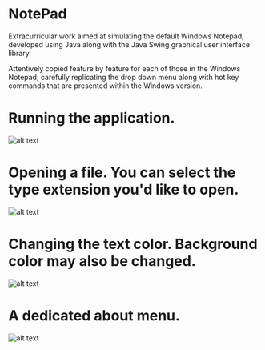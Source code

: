 # NotePad

Extracurricular work aimed at simulating the default Windows Notepad, developed using Java along with the
Java Swing graphical user interface library.

Attentively copied feature by feature for each of those in the Windows Notepad, carefully replicating the drop
down menu along with hot key commands that are presented within the Windows version. 

# Running the application.
![alt text](https://i.imgur.com/MoXPz2c.png)

# Opening a file. You can select the type extension you'd like to open.
![alt text](https://i.imgur.com/xMLYodN.png)

# Changing the text color. Background color may also be changed.
![alt text](https://i.imgur.com/FY4lcyF.png)

# A dedicated about menu.
![alt text](https://i.imgur.com/nzKspqK.png)

